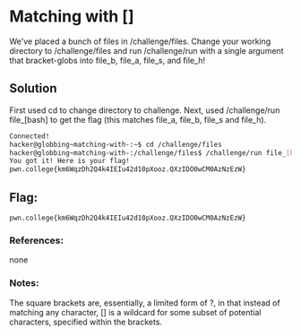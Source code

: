 # Matching with []
We've placed a bunch of files in /challenge/files. Change your working directory to /challenge/files and run /challenge/run with a single argument that bracket-globs into file_b, file_a, file_s, and file_h!

## Solution
First used cd to change directory to challenge. Next, used /challenge/run file_[bash] to get the flag (this matches file_a, file_b, file_s and file_h).

```sh
Connected!
hacker@globbing~matching-with-:~$ cd /challenge/files
hacker@globbing~matching-with-:/challenge/files$ /challenge/run file_[bash]
You got it! Here is your flag!
pwn.college{km6WqzDh2Q4k4IEIu42d10pXooz.QXzIDO0wCM0AzNzEzW}
```

## Flag: 

```
pwn.college{km6WqzDh2Q4k4IEIu42d10pXooz.QXzIDO0wCM0AzNzEzW}
```

### References:
none

### Notes:
The square brackets are, essentially, a limited form of ?, in that instead of matching any character, [] is a wildcard for some subset of potential characters, specified within the brackets. 
